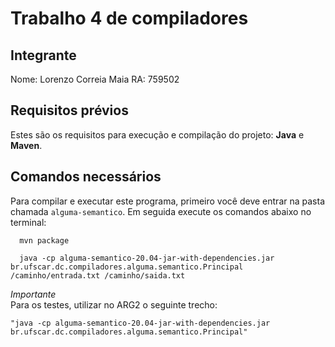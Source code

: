 # Trabalho 4 de compiladores



<div>

 ## Integrante
  
Nome: Lorenzo Correia Maia RA: 759502


</div>

## Requisitos prévios
Estes são os requisitos para execução e compilação do projeto: **Java** e **Maven**.

## Comandos necessários

Para compilar e executar este programa, primeiro você deve entrar na pasta chamada `alguma-semantico`. Em seguida execute os comandos abaixo no terminal:

```
  mvn package
```
```
  java -cp alguma-semantico-20.04-jar-with-dependencies.jar br.ufscar.dc.compiladores.alguma.semantico.Principal /caminho/entrada.txt /caminho/saida.txt

```

*Importante* <br>
Para os testes, utilizar no ARG2 o seguinte trecho:
```
"java -cp alguma-semantico-20.04-jar-with-dependencies.jar br.ufscar.dc.compiladores.alguma.semantico.Principal"
```
